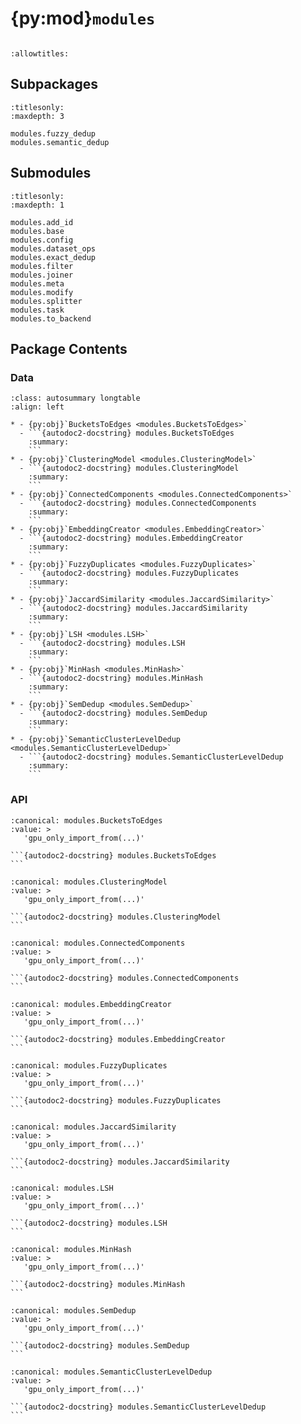 # {py:mod}`modules`

```{py:module} modules
```

```{autodoc2-docstring} modules
:allowtitles:
```

## Subpackages

```{toctree}
:titlesonly:
:maxdepth: 3

modules.fuzzy_dedup
modules.semantic_dedup
```

## Submodules

```{toctree}
:titlesonly:
:maxdepth: 1

modules.add_id
modules.base
modules.config
modules.dataset_ops
modules.exact_dedup
modules.filter
modules.joiner
modules.meta
modules.modify
modules.splitter
modules.task
modules.to_backend
```

## Package Contents

### Data

````{list-table}
:class: autosummary longtable
:align: left

* - {py:obj}`BucketsToEdges <modules.BucketsToEdges>`
  - ```{autodoc2-docstring} modules.BucketsToEdges
    :summary:
    ```
* - {py:obj}`ClusteringModel <modules.ClusteringModel>`
  - ```{autodoc2-docstring} modules.ClusteringModel
    :summary:
    ```
* - {py:obj}`ConnectedComponents <modules.ConnectedComponents>`
  - ```{autodoc2-docstring} modules.ConnectedComponents
    :summary:
    ```
* - {py:obj}`EmbeddingCreator <modules.EmbeddingCreator>`
  - ```{autodoc2-docstring} modules.EmbeddingCreator
    :summary:
    ```
* - {py:obj}`FuzzyDuplicates <modules.FuzzyDuplicates>`
  - ```{autodoc2-docstring} modules.FuzzyDuplicates
    :summary:
    ```
* - {py:obj}`JaccardSimilarity <modules.JaccardSimilarity>`
  - ```{autodoc2-docstring} modules.JaccardSimilarity
    :summary:
    ```
* - {py:obj}`LSH <modules.LSH>`
  - ```{autodoc2-docstring} modules.LSH
    :summary:
    ```
* - {py:obj}`MinHash <modules.MinHash>`
  - ```{autodoc2-docstring} modules.MinHash
    :summary:
    ```
* - {py:obj}`SemDedup <modules.SemDedup>`
  - ```{autodoc2-docstring} modules.SemDedup
    :summary:
    ```
* - {py:obj}`SemanticClusterLevelDedup <modules.SemanticClusterLevelDedup>`
  - ```{autodoc2-docstring} modules.SemanticClusterLevelDedup
    :summary:
    ```
````

### API

````{py:data} BucketsToEdges
:canonical: modules.BucketsToEdges
:value: >
   'gpu_only_import_from(...)'

```{autodoc2-docstring} modules.BucketsToEdges
```

````

````{py:data} ClusteringModel
:canonical: modules.ClusteringModel
:value: >
   'gpu_only_import_from(...)'

```{autodoc2-docstring} modules.ClusteringModel
```

````

````{py:data} ConnectedComponents
:canonical: modules.ConnectedComponents
:value: >
   'gpu_only_import_from(...)'

```{autodoc2-docstring} modules.ConnectedComponents
```

````

````{py:data} EmbeddingCreator
:canonical: modules.EmbeddingCreator
:value: >
   'gpu_only_import_from(...)'

```{autodoc2-docstring} modules.EmbeddingCreator
```

````

````{py:data} FuzzyDuplicates
:canonical: modules.FuzzyDuplicates
:value: >
   'gpu_only_import_from(...)'

```{autodoc2-docstring} modules.FuzzyDuplicates
```

````

````{py:data} JaccardSimilarity
:canonical: modules.JaccardSimilarity
:value: >
   'gpu_only_import_from(...)'

```{autodoc2-docstring} modules.JaccardSimilarity
```

````

````{py:data} LSH
:canonical: modules.LSH
:value: >
   'gpu_only_import_from(...)'

```{autodoc2-docstring} modules.LSH
```

````

````{py:data} MinHash
:canonical: modules.MinHash
:value: >
   'gpu_only_import_from(...)'

```{autodoc2-docstring} modules.MinHash
```

````

````{py:data} SemDedup
:canonical: modules.SemDedup
:value: >
   'gpu_only_import_from(...)'

```{autodoc2-docstring} modules.SemDedup
```

````

````{py:data} SemanticClusterLevelDedup
:canonical: modules.SemanticClusterLevelDedup
:value: >
   'gpu_only_import_from(...)'

```{autodoc2-docstring} modules.SemanticClusterLevelDedup
```

````
